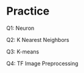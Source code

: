 # Practice 
Q1: Neuron                                 
        
Q2: K Nearest Neighbors 

Q3: K-means

Q4: TF Image Preprocessing
